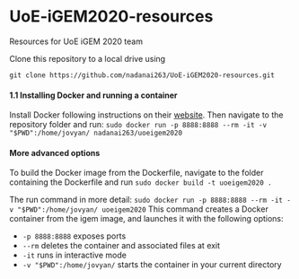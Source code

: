 # UoE-iGEM2020-resources
Resources for UoE iGEM 2020 team

Clone this repository to a local drive using

`git clone https://github.com/nadanai263/UoE-iGEM2020-resources.git`

#### 1.1 Installing Docker and running a container
Install Docker following instructions on their [website](https://www.docker.com/). Then navigate to the repository folder and run:
`sudo docker run -p 8888:8888 --rm -it -v "$PWD":/home/jovyan/ nadanai263/uoeigem2020`


#### More advanced options

To build the Docker image from the Dockerfile, navigate to the folder containing the Dockerfile and run
`sudo docker build -t uoeigem2020 .`

The run command in more detail: 
`sudo docker run -p 8888:8888 --rm -it -v "$PWD":/home/jovyan/ uoeigem2020`
This command creates a Docker container from the igem image, and launches it with the following options:
* `-p 8888:8888` exposes ports
* `--rm` deletes the container and associated files at exit
* `-it` runs in interactive mode
* `-v "$PWD":/home/jovyan/` starts the container in your current directory



